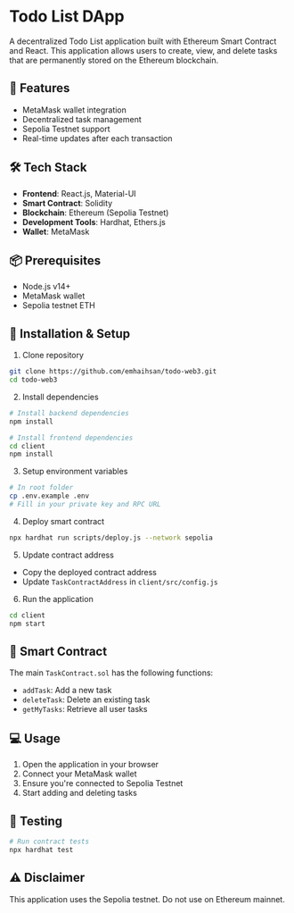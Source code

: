 # Todo List DApp

A decentralized Todo List application built with Ethereum Smart Contract and React. This application allows users to create, view, and delete tasks that are permanently stored on the Ethereum blockchain.

## 🌟 Features

- MetaMask wallet integration
- Decentralized task management
- Sepolia Testnet support
- Real-time updates after each transaction

## 🛠 Tech Stack

- **Frontend**: React.js, Material-UI
- **Smart Contract**: Solidity
- **Blockchain**: Ethereum (Sepolia Testnet)
- **Development Tools**: Hardhat, Ethers.js
- **Wallet**: MetaMask

## 📦 Prerequisites

- Node.js v14+
- MetaMask wallet
- Sepolia testnet ETH

## 🚀 Installation & Setup

1. Clone repository

```bash
git clone https://github.com/emhaihsan/todo-web3.git
cd todo-web3
```

2. Install dependencies

```bash
# Install backend dependencies
npm install

# Install frontend dependencies
cd client
npm install
```

3. Setup environment variables

```bash
# In root folder
cp .env.example .env
# Fill in your private key and RPC URL
```

4. Deploy smart contract

```bash
npx hardhat run scripts/deploy.js --network sepolia
```

5. Update contract address

- Copy the deployed contract address
- Update `TaskContractAddress` in `client/src/config.js`

6. Run the application

```bash
cd client
npm start
```

## 🔧 Smart Contract

The main `TaskContract.sol` has the following functions:

- `addTask`: Add a new task
- `deleteTask`: Delete an existing task
- `getMyTasks`: Retrieve all user tasks

## 💻 Usage

1. Open the application in your browser
2. Connect your MetaMask wallet
3. Ensure you're connected to Sepolia Testnet
4. Start adding and deleting tasks

## 🧪 Testing

```bash
# Run contract tests
npx hardhat test
```

## ⚠️ Disclaimer

This application uses the Sepolia testnet. Do not use on Ethereum mainnet.
